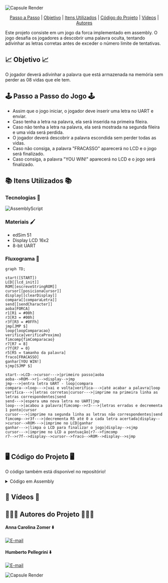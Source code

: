 ![Capsule Render](https://capsule-render.vercel.app/api?type=waving&height=130&color=DAA520&text=💻%20Jogo%20da%20Forca%20com%20Assembly%20💻&section=header&reversal=false&fontSize=30&fontColor=EEE8AA&fontAlignY=65)

<p align="center">
  <a href="#%EF%B8%8F-passo-a-passo-do-jogo-%EF%B8%8F">Passo a Passo</a> |
  <a href="#-objetivo-">Objetivo</a> |
  <a href="#-itens-utilizados-">Itens Utilizados</a> |
  <a href="#%EF%B8%8F-código-do-projeto-%EF%B8%8F">Código do Projeto</a> |
  <a href="#-vídeos-">Vídeos</a> |
  <a href="#-autores-do-projeto-">Autores</a>
</p>

Este projeto consiste em um jogo da forca implementado em assembly. O jogo desafia os jogadores a descobrir uma palavra oculta, tentando adivinhar as letras corretas antes de exceder o número limite de tentativas.

## 📈 Objetivo 📈
O jogador deverá adivinhar a palavra que está armazenada na memória sem perder as 08 vidas que ele tem. 

## 🕹️ Passo a Passo do Jogo 🕹️

- Assim que o jogo iniciar, o jogador deve inserir uma letra no UART e enviar.
- Caso tenha a letra na palavra, ela será inserida na primeira fileira.
- Caso não tenha a letra na palavra, ela será mostrada na segunda fileira e uma vida será perdida.
- O jogador deverá descobrir a palavra escondida sem perder todas as vidas.
- Caso não consiga, a palavra "FRACASSO" aparecerá no LCD e o jogo será finalizado.
- Caso consiga, a palavra "YOU WIN!" aparecerá no LCD e o jogo será finalizado.

## 📚 Itens Utilizados 📚

### Tecnologias 👾

![AssemblyScript](https://img.shields.io/badge/assembly%20script-%23000000.svg?style=for-the-badge&logo=assemblyscript&logoColor=white)

### Materiais 🖌️

<div>
  <ul>
    <li>edSim 51</li>
    <li>Display LCD 16x2</li>
    <li>8-bit UART</li>
  </ul>
</div>

### Fluxograma 🔄

```mermaid
graph TD;

start([START])
LCD[[lcd_init]]
ROM[[escreveStringROM]]
cursor[[posicionaCursor]]
display[[clearDisplay]]
compara[[comparaLetra]]
send[[sendCharacter]]
aoba[FORCA]
r1[R1 = #00h]
r3[R3 = #00h]
r3f[R3 = #0FFh]
jmp[JMP $]
loop{loopComparacao}
verifica{verificaProximo}
fimcomp{fimComparacao}
r7[R7 = 8]
r7f{R7 = 0}
r5[R5 = tamanho da palavra]
fraco[FRACASSO]
ganhar[YOU WIN!]
sjmp[SJMP $]

start-->LCD-->cursor--->|primeiro passo|aoba
aoba-->ROM-->r1-->display-->jmp
jmp--->|entra letra UART - loop|compara
compara-->loop--->|vai e volta|verifica--->|até acabar a palavra|loop
verifica--->|letras corretas|cursor--->|imprime na primeira linha as letras correspondentes|send
send--->|espera uma nova letra no UART|jmp
loop--->|acabou a palavra|fimcomp-->r3--->|letras erradas e decrementa 1 ponto|cursor
cursor--->|imprime na segunda linha as letras não correspondentes|send
fimcomp-->r3f--->|decrementa R5 até 0 a cada letra acertada|display-->cursor-->ROM--->|imprime no LCD|ganhar
ganhar--->|limpa o LCD para finalizar o jogo|display-->sjmp
cursor--->|imprime no LCD a pontuação|r7-->fimcomp
r7-->r7f-->display-->cursor-->fraco-->ROM-->display-->sjmp


```

## 🖥️ Código do Projeto 🖥️

O código também está disponível no repositório!

<details>
  <summary>Código em Assembly</summary>

  ```asm
RS      EQU     P1.3
EN      EQU     P1.2

ORG 0000h ; espaço para variáveis

ORG 0000h
    LJMP START

ORG 023H ; PONTEIRO DA INTERRUPCAO PARA CANAL SERIAL
    MOV A,SBUF ; REALIZA A LEITURA DO BYTE RECEBIDO
    MOV @R0, A
    CLR RI
    INC R0
    CJNE A, #0Dh, escreve
    RETI

escreve:
    MOV 30h, A ; ESCREVE O VALOR NO ENDEREÇO 30H
    ;CLR RI ; RESETA RI PARA RECEBER NOVO BYTE
    SETB F0
    ACALL comparaLetra ; Adicionado chamada para comparaLetra aqui
    RETI

ORG 0080h
AOBA:
    DB "FORCA"
    DB 00h

PALAVRA:
    DB "TESTE"
    DB 00h

FRACASSO:
    DB "FRACASSO"
    DB 00h

VENCEDOR:
    DB "YOU WIN!"
    DB 00h

START:
    ACALL lcd_init
    MOV SCON, #50H ;porta serial no modo 1 e habilita a recepção
    MOV PCON, #80h ;set o bit SMOD
    MOV TMOD, #20H ;CT1 no modo 2
    MOV TH1, #243 ;valor para a recarga
    MOV TL1, #243 ;valor para a primeira contagem
    MOV IE,#90H ; Habilita interrupção serial
    SETB TR1 ;liga o contador/temporizador 1 
    MOV R5, #05h
    MOV R7, #08h
    MOV A, #05h
    ACALL posicionaCursor
    MOV DPTR,#AOBA          
    ACALL escreveStringROM
    ACALL clearDisplay
    MOV A, #4Fh
    ACALL posicionaCursor
    MOV 70h, R7
    MOV A , 70h
    ADD A, #30h
    ACALL sendCharacter
    MOV R4, #40h
    JMP $    

escreveStringROM:
    MOV R1, #00h  

loop:
    MOV A, R1
    MOVC A, @A + DPTR
    JZ  finish  
    ACALL sendCharacter  
    INC R1
    JMP loop
finish:
    RET

comparaLetra:
    MOV DPTR, #PALAVRA ; aponta DPTR para o início da palavra
    MOV R1, #00h ; inicializa o índice
    MOV R3, #00h ; R3 indica que se houve erro de letra

loopComparacao:
    MOV A, R1
    MOVC A, @A + DPTR ; carrega o caractere da palavra
    JZ  fimComparacao ; se for zero, chegamos ao fim da palavra
    CJNE A, 30h, verificaProximo ; compara o caractere com o valor em 30h
    ; se eles são iguais, a letra está na palavra
    ; exibe a letra na primeira linha do LCD
    MOV A, R1
    ACALL posicionaCursor
    MOV A, 30h
    ACALL sendCharacter
    MOV R3, #0FFh
    DEC  R5; decrementa e reimprime a pontuação até chegar em 0
    
    CJNE R5, #00h, verificaProximo ;se a pontuação chegar em 0, é impresso a palavra FRACASSO e o jogo todo é reiniciado

    ACALL clearDisplay
    MOV A, #04h
    ACALL posicionaCursor
    MOV DPTR,#VENCEDOR        
    ACALL escreveStringROM
    ACALL clearDisplay
    SJMP $

verificaProximo:
    INC R1
    JMP loopComparacao

fimComparacao:
    CJNE R3, #00h, fimDoFim
    ; a letra não está na palavra
    ; exibe a letra na segunda linha do LCD
    MOV A, R4 ; pega a posição atual na segunda linha
    ACALL posicionaCursor
    MOV A, 30h
    ACALL sendCharacter
    INC R4 ; incrementa a posição na segunda linha
    DEC R7 ; decrementa e reimprime a pontuação até chegar em 0
    MOV A, #4Fh
    ACALL posicionaCursor
    MOV 70h, R7
    MOV A , 70h
    ADD A, #30h
    ACALL sendCharacter

    CJNE R7, #00h, fimDoFim ;se a pontuação chegar em 0, é impresso a palavra FRACASSO e o jogo todo é reiniciado

    ACALL clearDisplay
    MOV A, #04h
    ACALL posicionaCursor
    MOV DPTR,#FRACASSO        
    ACALL escreveStringROM
    ACALL clearDisplay
    SJMP $

fimDoFim:  
    RET

lcd_init:

    CLR RS        
    
    CLR P1.7        
    CLR P1.6        
    SETB P1.5        
    CLR P1.4    

    SETB EN        
    CLR EN        

    CALL delay    
    
    SETB EN    
    CLR EN            
                    

    SETB P1.7        

    SETB EN        
    CLR EN            
                
    CALL delay    

    CLR P1.7        
    CLR P1.6        
    CLR P1.5        
    CLR P1.4        

    SETB EN        
    CLR EN        

    SETB P1.6        
    SETB P1.5        

    SETB EN        
    CLR EN        

    CALL delay        

    CLR P1.7        
    CLR P1.6        
    CLR P1.5        
    CLR P1.4        

    SETB EN        
    CLR EN        

    SETB P1.7        
    SETB P1.6        
    SETB P1.5    
    SETB P1.4        

    SETB EN        
    CLR EN        

    CALL delay        
    RET

sendCharacter:
    SETB RS          
    MOV C, ACC.7        
    MOV P1.7, C            
    MOV C, ACC.6        
    MOV P1.6, C            
    MOV C, ACC.5        
    MOV P1.5, C            
    MOV C, ACC.4        
    MOV P1.4, C            
    SETB EN            
    CLR EN        

    MOV C, ACC.3        
    MOV P1.7, C            
    MOV C, ACC.2        
    MOV P1.6, C            
    MOV C, ACC.1        
    MOV P1.5, C    
    MOV C, ACC.0        
    MOV P1.4, C            

    SETB EN            
    CLR EN            

    CALL delay        
    CALL delay            
    RET

posicionaCursor:
    CLR RS    
    SETB P1.7            
    MOV C, ACC.6    
    MOV P1.6, C            
    MOV C, ACC.5        
    MOV P1.5, C            
    MOV C, ACC.4        
    MOV P1.4, C            

    SETB EN            
    CLR EN            

    MOV C, ACC.3        
    MOV P1.7, C            
    MOV C, ACC.2        
    MOV P1.6, C            
    MOV C, ACC.1        
    MOV P1.5, C            
    MOV C, ACC.0        
    MOV P1.4, C            

    SETB EN            
    CLR EN            

    CALL delay            
    CALL delay            
    RET

retornaCursor:
    CLR RS    
    CLR P1.7        
    CLR P1.6        
    CLR P1.5        
    CLR P1.4    

    SETB EN        
    CLR EN        

    CLR P1.7        
    CLR P1.6        
    SETB P1.5        
    SETB P1.4        

    SETB EN        
    CLR EN        

    CALL delay        
    RET



clearDisplay:
    CLR RS    
    CLR P1.7        
    CLR P1.6        
    CLR P1.5        
    CLR P1.4        

    SETB EN        
    CLR EN        

    CLR P1.7        
    CLR P1.6        
    CLR P1.5        
    SETB P1.4        

    SETB EN        
    CLR EN        

    MOV R6, #40
    rotC:
    CALL delay        
    DJNZ R6, rotC
    RET

delay:
    MOV R0, #50
    DJNZ R0, $
    RET
```
  
</details>

## 📸 Vídeos 📸



## 🧑🏻‍💻 Autores do Projeto 🧑🏻‍💻

#### Anna Carolina Zomer ⬇️
[![E-mail](https://img.shields.io/badge/GitHub-181717.svg?style=for-the-badge&logo=GitHub&logoColor=white)](https://github.com/z0mer)

#### Humberto Pellegrini ⬇️
[![E-mail](https://img.shields.io/badge/GitHub-181717.svg?style=for-the-badge&logo=GitHub&logoColor=white)](https://github.com/Humbertin07)

![Capsule Render](https://capsule-render.vercel.app/api?type=waving&height=130&color=DAA520&text=👋🏻%20Até%20a%20Próxima!!%20👋🏻&section=footer&reversal=false&fontSize=30&fontColor=EEE8AA&fontAlignY=40)
